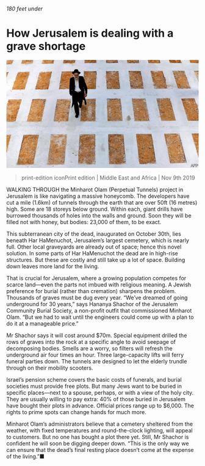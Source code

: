 ###### 180 feet under

# How Jerusalem is dealing with a grave shortage 

![image](images/20191109_MAP003_0.jpg) 

> print-edition iconPrint edition | Middle East and Africa | Nov 9th 2019 

WALKING THROUGH the Minharot Olam (Perpetual Tunnels) project in Jerusalem is like navigating a massive honeycomb. The developers have cut a mile (1.6km) of tunnels through the earth that are over 50ft (16 metres) high. Some are 18 storeys below ground. Within each, giant drills have burrowed thousands of holes into the walls and ground. Soon they will be filled not with honey, but bodies: 23,000 of them, to be exact. 

This subterranean city of the dead, inaugurated on October 30th, lies beneath Har HaMenuchot, Jerusalem’s largest cemetery, which is nearly full. Other local graveyards are already out of space; hence this novel solution. In some parts of Har HaMenuchot the dead are in high-rise structures. But these are costly and still take up a lot of space. Building down leaves more land for the living. 

That is crucial for Jerusalem, where a growing population competes for scarce land—even the parts not imbued with religious meaning. A Jewish preference for burial (rather than cremation) sharpens the problem. Thousands of graves must be dug every year. “We’ve dreamed of going underground for 30 years,” says Hananya Shachor of the Jerusalem Community Burial Society, a non-profit outfit that commissioned Minharot Olam. “But we had to wait until the engineers could come up with a plan to do it at a manageable price.” 

Mr Shachor says it will cost around $70m. Special equipment drilled the rows of graves into the rock at a specific angle to avoid seepage of decomposing bodies. Smells are a worry, so filters will refresh the underground air four times an hour. Three large-capacity lifts will ferry funeral parties down. The tunnels are designed to let the elderly trundle through on their mobility scooters. 

Israel’s pension scheme covers the basic costs of funerals, and burial societies must provide free plots. But many Jews want to be buried in specific places—next to a spouse, perhaps, or with a view of the holy city. They are usually willing to pay extra: 40% of those buried in Jerusalem have bought their plots in advance. Official prices range up to $6,000. The rights to prime spots can change hands for much more. 

Minharot Olam’s administrators believe that a cemetery sheltered from the weather, with fixed temperatures and round-the-clock lighting, will appeal to customers. But no one has bought a plot there yet. Still, Mr Shachor is confident he will soon be digging deeper down. “This is the only way we can ensure that the dead’s final resting place doesn’t come at the expense of the living.”■ 

